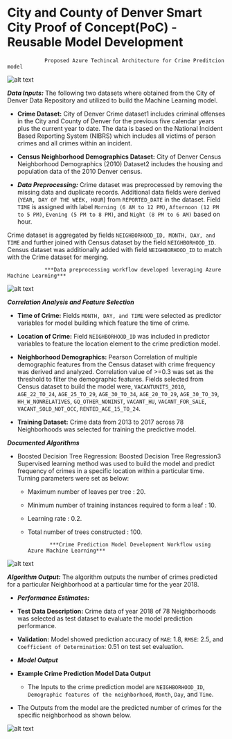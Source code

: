 # City and County of Denver Smart City Proof of Concept(PoC) - Reusable Model Development

                Proposed Azure Techincal Architecture for Crime Preditcion model

![alt text](https://github.com/smartcitypoc/smartcitypoc/blob/master/Neighborhood-Model/Images/Proposed_Azure_Reference_Architecture_Neighborhood.png) 

***Data Inputs:*** The following two datasets where obtained from the City of Denver Data Repository and utilized to build the Machine Learning model.

 - ****Crime Dataset:**** City of Denver Crime dataset1 includes criminal offenses in the City and County of Denver for the previous five calendar years plus the current year to date. The data is based on the National Incident Based Reporting System (NIBRS) which includes all victims of person crimes and all crimes within an incident.

 - ****Census Neighborhood Demographics Dataset:**** City of Denver Census Neighborhood Demographics (2010) Dataset2 includes the housing and population data of the 2010 Denver census.

 - ***Data Preprocessing:*** Crime dataset was preprocessed by removing the missing data and duplicate records. Additional data fields were derived (`YEAR, DAY OF THE WEEK, HOUR`) from `REPORTED_DATE` in the dataset. Field `TIME` is assigned with label `Morning (6 AM to 12 PM)`, `Afternoon (12 PM to 5 PM)`, `Evening (5 PM to 8 PM)`, and `Night (8 PM to 6 AM)` based on hour.

Crime dataset is aggregated by fields `NEIGHBORHOOD_ID, MONTH, DAY, and TIME` and further joined with Census dataset by the field `NEIGHBORHOOD_ID`. Census dataset was additionally added with field `NEIGHBORHOOD_ID` to match with the Crime dataset for merging.

                ***Data preprocessing workflow developed leveraging Azure Machine Learning***

![alt text](https://github.com/smartcitypoc/smartcitypoc/blob/master/Neighborhood-Model/Images/Azure_Machine_Learning_Data_Preprocessing_Workflow.png) 


***Correlation Analysis and Feature Selection***

- ****Time of Crime:**** Fields `MONTH, DAY, and TIME` were selected as predictor variables for model building which feature the time of crime.

- ****Location of Crime:**** Field `NEIGHBORHOOD_ID` was included in predictor variables to feature the location element to the crime prediction model.

- ****Neighborhood Demographics:**** Pearson Correlation of multiple demographic features from the Census dataset with crime frequency was derived and analyzed. Correlation value of >=0.3 was set as the threshold to filter the demographic features. Fields selected from Census dataset to build the model were, `VACANTUNITS_2010`, `AGE_22_TO_24`, `AGE_25_TO_29`, `AGE_30_TO_34`, `AGE_20_TO_29`, `AGE_30_TO_39`, `HH_W_NONRELATIVES`, `GQ_OTHER_NONINST`, `VACANT_HU`, `VACANT_FOR_SALE`, `VACANT_SOLD_NOT_OCC`, `RENTED_AGE_15_TO_24`.

- ****Training Dataset:**** Crime data from 2013 to 2017 across 78 Neighborhoods was selected for training the predictive model.

***Documented Algorithms*** 

 - Boosted Decision Tree Regression: Boosted Decision Tree Regression3  Supervised learning method was used to build the model and predict frequency of crimes in a specific location within a particular time. Turning parameters were set as below:
   - Maximum number of leaves per tree : 20.
   - Minimum number of training instances required to form a leaf : 10.
   - Learning rate : 0.2.
   - Total number of trees constructed : 100.

                ***Crime Prediction Model Development Workflow using Azure Machine Learning***

![alt text](https://github.com/smartcitypoc/smartcitypoc/blob/master/Neighborhood-Model/Images/Azure_Workflow_Model_Development.png) 

***Algorithm Output:*** The algorithm outputs the number of crimes predicted for a particular Neighborhood at a particular time for the year 2018.

 - ***Performance Estimates:***

 - ****Test Data Description:**** Crime data of year 2018 of 78 Neighborhoods was selected as test dataset to evaluate the model prediction performance. 

  - ****Validation:**** Model showed prediction accuracy of `MAE`: 1.8, `RMSE`: 2.5, and `Coefficient of Determination`: 0.51 on test set evaluation.

   - ***Model Output***

   - ****Example Crime Prediction Model Data Output****

     - The Inputs to the crime prediction model are `NEIGHBORHOOD_ID`, `Demographic features of the neighborhood`, `Month`, `Day`, and `Time`. 

  - The Outputs from the model are the predicted number of crimes for the specific neighborhood as shown below.

![alt text](https://github.com/smartcitypoc/smartcitypoc/blob/master/Neighborhood-Model/Images/Neighborhood_Model_Input_Output.png)
